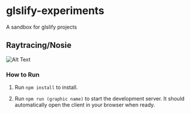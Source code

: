 # glslify-experiments

A sandbox for glslify projects

## Raytracing/Nosie
![Alt Text](https://github.com/ceseale/glslify-experiments/raw/master/pic1.gif)


### How to Run

1. Run `npm install` to install.

3. Run `npm run (graphic name)` to start the development server. It should automatically open the client in your browser when ready.
